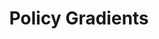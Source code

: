 ---
layout: default
title: 3. Policy Gradients
parent: Sensorimotor Learning
nav_order: 3
mathjax: true
tags: 
  - latex
  - math
# math: katex
---